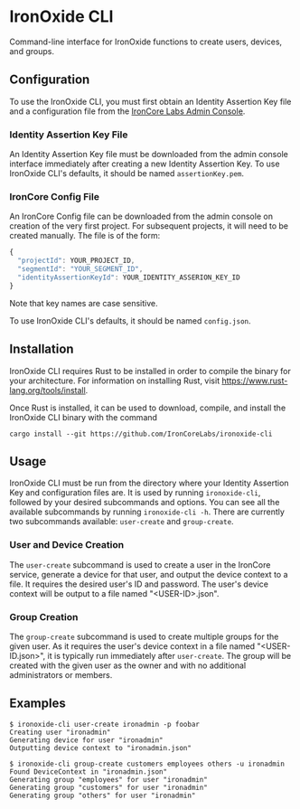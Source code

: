 # IronOxide CLI

Command-line interface for IronOxide functions to create users, devices, and groups.

## Configuration

To use the IronOxide CLI, you must first obtain an Identity Assertion Key file and a configuration file
from the [IronCore Labs Admin Console](https://admin.ironcorelabs.com).

### Identity Assertion Key File

An Identity Assertion Key file must be downloaded from the admin console interface immediately after creating
a new Identity Assertion Key. To use IronOxide CLI's defaults, it should be named `assertionKey.pem`.

### IronCore Config File

An IronCore Config file can be downloaded from the admin console on creation of the very first project. For subsequent projects, it will need to be created manually. The file is of the form:

```javascript
{
  "projectId": YOUR_PROJECT_ID,
  "segmentId": "YOUR_SEGMENT_ID",
  "identityAssertionKeyId": YOUR_IDENTITY_ASSERION_KEY_ID
}
```

Note that key names are case sensitive.

To use IronOxide CLI's defaults, it should be named `config.json`.

## Installation

IronOxide CLI requires Rust to be installed in order to compile the binary for your architecture.
For information on installing Rust, visit https://www.rust-lang.org/tools/install.

Once Rust is installed, it can be used to download, compile, and install the IronOxide CLI binary with the command

```
cargo install --git https://github.com/IronCoreLabs/ironoxide-cli
```

## Usage

IronOxide CLI must be run from the directory where your Identity Assertion Key and configuration files are.
It is used by running `ironoxide-cli`, followed by your desired subcommands and options.
You can see all the available subcommands by running `ironoxide-cli -h`.
There are currently two subcommands available: `user-create` and `group-create`.

### User and Device Creation

The `user-create` subcommand is used to create a user in the IronCore service,
generate a device for that user, and output the device context to a file.
It requires the desired user's ID and password. The user's device context will be output to a file named "\<USER-ID\>.json".

### Group Creation

The `group-create` subcommand is used to create multiple groups for the given user.
As it requires the user's device context in a file named "\<USER-ID.json\>", it is typically run
immediately after `user-create`. The group will be created with the given user as the owner and with no additional administrators or members.

## Examples

```console
$ ironoxide-cli user-create ironadmin -p foobar
Creating user "ironadmin"
Generating device for user "ironadmin"
Outputting device context to "ironadmin.json"

$ ironoxide-cli group-create customers employees others -u ironadmin
Found DeviceContext in "ironadmin.json"
Generating group "employees" for user "ironadmin"
Generating group "customers" for user "ironadmin"
Generating group "others" for user "ironadmin"
```
